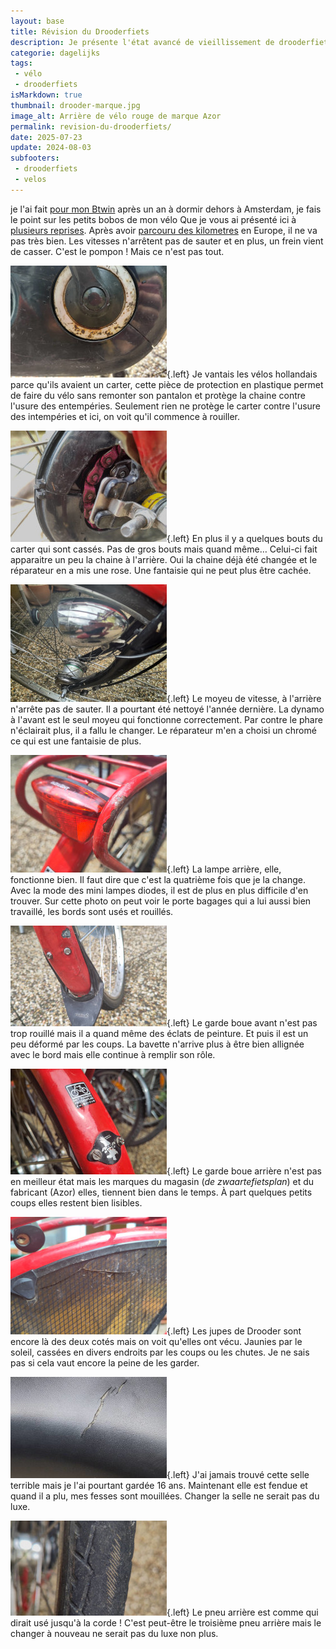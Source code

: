 ```yaml
---
layout: base
title: Révision du Drooderfiets
description: Je présente l'état avancé de vieillissement de drooderfiets, mon vélo hollandais que j'ai présenté sur ce blog il y a 16 ans. Pour la révision, il y a du boulot…
categorie: dagelijks
tags:
 - vélo
 - drooderfiets
isMarkdown: true
thumbnail: drooder-marque.jpg
image_alt: Arrière de vélo rouge de marque Azor
permalink: revision-du-drooderfiets/
date: 2025-07-23
update: 2024-08-03
subfooters:
 - drooderfiets
 - velos
---
```


je l'ai fait [pour mon Btwin](/revision-du-btwin/) après un an à dormir dehors à Amsterdam, je fais le point sur les petits bobos de mon vélo Que je vous ai présenté ici à [plusieurs reprises](/tag/drooderfiets/). Après avoir [parcouru des kilometres](https://alix.guillard.fr/velo/) en Europe, il ne va pas très bien. Les vitesses n'arrêtent pas de sauter et en plus, un frein vient de casser. C'est le pompon ! Mais ce n'est pas tout.

![alt text](drooder-karter.jpg){.left}
Je vantais les vélos hollandais parce qu'ils avaient un carter, cette pièce de protection en plastique permet de faire du vélo sans remonter son pantalon et protège la chaine contre l'usure des entempéries. Seulement rien ne protège le carter contre l'usure des intempéries et ici, on voit qu'il commence à rouiller.
<!-- HTML -->
<div style="clear:both;"></div>

<!--excerpt-->

![alt text](drooder-chaine.jpg){.left}
En plus il y a quelques bouts du carter qui sont cassés. Pas de gros bouts mais quand même… Celui-ci fait apparaitre un peu la chaine à l'arrière. Oui la chaine déjà été changée et le réparateur en a mis une rose. Une fantaisie qui ne peut plus être cachée.
<!-- HTML -->
<div style="clear:both;"></div>


![alt text](drooder-dynamo.jpg){.left}
Le moyeu de vitesse, à l'arrière n'arrête pas de sauter. Il a pourtant été nettoyé l'année dernière. La dynamo à l'avant est le seul moyeu qui fonctionne correctement. Par contre le phare n'éclairait plus, il a fallu le changer. Le réparateur m'en a choisi un chromé ce qui est une fantaisie de plus.
<!-- HTML -->
<div style="clear:both;"></div>

![alt text](drooder-lampe.jpg){.left}
La lampe arrière, elle, fonctionne bien. Il faut dire que c'est la quatrième fois que je la change. Avec la mode des mini lampes diodes, il est de plus en plus difficile d'en trouver. Sur cette photo on peut voir le porte bagages qui a lui aussi bien travaillé, les bords sont usés et rouillés.
<!-- HTML -->
<div style="clear:both;"></div>

![alt text](drooder-gardeboue.jpg){.left}
Le garde boue avant n'est pas trop rouillé mais il a quand même des éclats de peinture. Et puis il est un peu déformé par les coups. La bavette n'arrive plus à être bien allignée avec le bord mais elle continue à remplir son rôle.
<!-- HTML -->
<div style="clear:both;"></div>

![alt text](drooder-marque.jpg){.left}
Le garde boue arrière n'est pas en meilleur état mais les marques du magasin (*de zwaartefietsplan*) et du fabricant (Azor) elles, tiennent bien dans le temps. À part quelques petits coups elles restent bien lisibles. 
<!-- HTML -->
<div style="clear:both;"></div>

![alt text](drooder-jupe.jpg){.left}
Les jupes de Drooder sont encore là des deux cotés mais on voit qu'elles ont vécu. Jaunies par le soleil, cassées en divers endroits par les coups ou les chutes. Je ne sais pas si cela vaut encore la peine de les garder.
<!-- HTML -->
<div style="clear:both;"></div>

![selle de vélo noire et un peu fendue](drooder-selle.jpg){.left}
J'ai jamais trouvé cette selle terrible mais je l'ai pourtant gardée 16 ans. Maintenant elle est fendue et quand il a plu, mes fesses sont mouillées. Changer la selle ne serait pas du luxe.   
<!-- HTML -->
<div style="clear:both;"></div>

![détail de pneu lisse laissant apparaitre des traits jaunes](drooder-pneu.jpg){.left}
Le pneu arrière est comme qui dirait usé jusqu'à la corde ! C'est peut-être le troisième pneu arrière mais le changer à nouveau ne serait pas du luxe non plus.
<!-- HTML -->
<div style="clear:both;"></div>
